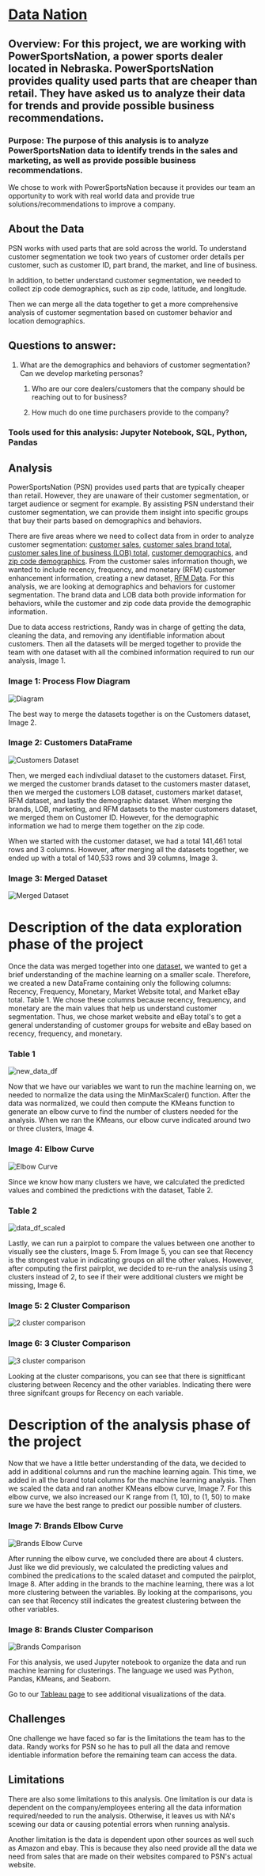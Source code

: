# [Data Nation](https://github.com/ranmacmo/DataNation/blob/759b251978aa83ca9e3669e93ef8aba1c6091acc/PSN_Data_Presentation.pdf)
## Overview: For this project, we are working with PowerSportsNation, a power sports dealer located in Nebraska. PowerSportsNation provides quality used parts that are cheaper than retail. They have asked us to analyze their data for trends and provide possible business recommendations.

### Purpose: The purpose of this analysis is to analyze PowerSportsNation data to identify trends in the sales and marketing, as well as provide possible business recommendations. 

We chose to work with PowerSportsNation because it provides our team an opportunity to work with real world data and provide true solutions/recommendations to improve a company.

## About the Data
PSN works with used parts that are sold across the world. To understand customer segmentation we took two years of customer order details per customer, such as customer ID, part brand, the market, and line of business. 

In addition, to better understand customer segmentation, we needed to collect zip code demographics, such as zip code, latitude, and longitude. 

Then we can merge all the data together to get a more comprehensive analysis of customer segmentation based on customer behavior and location demographics.

## Questions to answer: 
1. What are the demographics and behaviors of customer segmentation? Can we develop marketing personas?

    1. Who are our core dealers/customers that the company should be reaching out to for business?

    1. How much do one time purchasers provide to the company?

### Tools used for this analysis: Jupyter Notebook, SQL, Python, Pandas

## Analysis
PowerSportsNation (PSN) provides used parts that are typically cheaper than retail. However, they are unaware of their customer segmentation, or target audience or segment for example. By assisting PSN understand their customer segmentation, we can provide them insight into specific groups that buy their parts based on demographics and behaviors.

There are five areas where we need to collect data from in order to analyze customer segmentation: [customer sales](https://github.com/ranmacmo/DataNation/blob/a5baac617074644c94c11a038b520eb5c300ef63/data/sales_info.csv), [customer sales brand total](https://github.com/ranmacmo/DataNation/blob/cfd4aa9a765c0e57ea30c35859dccf23be4f0d86/data/Customer_brands.csv), [customer sales line of business (LOB) total](https://github.com/ranmacmo/DataNation/blob/cfd4aa9a765c0e57ea30c35859dccf23be4f0d86/data/Customer_lob.csv), [customer demographics](https://github.com/ranmacmo/DataNation/blob/cfd4aa9a765c0e57ea30c35859dccf23be4f0d86/data/Customers.csv), and [zip code demographics](https://github.com/ranmacmo/DataNation/blob/a5baac617074644c94c11a038b520eb5c300ef63/data/USZip_Info.csv). From the customer sales information though, we wanted to include recency, frequency, and monetary (RFM) customer enhancement information, creating a new dataset, [RFM Data](https://github.com/ranmacmo/DataNation/blob/cfd4aa9a765c0e57ea30c35859dccf23be4f0d86/data/Customer_rfm.csv). For this analysis, we are looking at demographics and behaviors for customer segmentation. The brand data and LOB data both provide information for behaviors, while the customer and zip code data provide the demographic information. 

Due to data access restrictions, Randy was in charge of getting the data, cleaning the data, and removing any identifiable information about customers. Then all the datasets will be merged together to provide the team with one dataset with all the combined information required to run our analysis, Image 1. 

### Image 1: Process Flow Diagram
![Diagram](https://github.com/ranmacmo/DataNation/blob/92ee47321a4fce4a1828bc57ea650bcca0143cd2/images/Process%20Flow.png)

The best way to merge the datasets together is on the Customers dataset, Image 2. 

### Image 2: Customers DataFrame
![Customers Dataset](https://github.com/ranmacmo/DataNation/blob/f3f79096459f30ca11785ff1903a1effcad94f1b/images/customers_df.png)

Then, we merged each indivdiual dataset to the customers dataset. First, we merged the customer brands dataset to the customers master dataset, then we merged the customers LOB dataset, customers market dataset, RFM dataset, and lastly the demographic dataset. When merging the brands, LOB, marketing, and RFM datasets to the master customers dataset, we merged them on Customer ID. However, for the demographic information we had to merge them together on the zip code. 

When we started with the customer dataset, we had a total 141,461 total rows and 3 columns. However, after merging all the datasets together, we ended up with a total of 140,533 rows and 39 columns, Image 3.

### Image 3: Merged Dataset
![Merged Dataset](https://github.com/ranmacmo/DataNation/blob/f3f79096459f30ca11785ff1903a1effcad94f1b/images/merged_data.png)

# Description of the data exploration phase of the project
Once the data was merged together into one [dataset](https://github.com/ranmacmo/DataNation/blob/f4ecc2501f44d0fd0079ed439820d95423f9e387/data/Customer_data_merged.csv), we wanted to get a brief understanding of the machine learning on a smaller scale. Therefore, we created a new DataFrame containing only the following columns: Recency, Frequency, Monetary, Market Website total, and Market eBay total. Table 1. We chose these columns because recency, frequency, and monetary are the main values that help us understand customer segmentation. Thus, we chose market website and eBay total's to get a general understanding of customer groups for website and eBay based on recency, frequency, and monetary.

### Table 1
![new_data_df](https://github.com/ranmacmo/DataNation/blob/6626a307d3add38a77dd2aa0ee3f07e7c882ac21/images/new_data_df.png) 

Now that we have our variables we want to run the machine learning on, we needed to normalize the data using the MinMaxScaler() function. After the data was normalized, we could then compute the KMeans function to generate an elbow curve to find the number of clusters needed for the analysis. When we ran the KMeans, our elbow curve indicated around two or three clusters, Image 4. 

### Image 4: Elbow Curve
![Elbow Curve](https://github.com/ranmacmo/DataNation/blob/6626a307d3add38a77dd2aa0ee3f07e7c882ac21/images/elbow_curve.png)

Since we know how many clusters we have, we calculated the predicted values and combined the predictions with the dataset, Table 2. 

### Table 2
![data_df_scaled](https://github.com/ranmacmo/DataNation/blob/6626a307d3add38a77dd2aa0ee3f07e7c882ac21/images/data_df_scaled.png)

Lastly, we can run a pairplot to compare the values between one another to visually see the clusters, Image 5. From Image 5, you can see that Recency is the strongest value in indicating groups on all the other values. However, after computing the first pairplot, we decided to re-run the analysis using 3 clusters instead of 2, to see if their were additional clusters we might be missing, Image 6. 

### Image 5: 2 Cluster Comparison
![2 cluster comparison](https://github.com/ranmacmo/DataNation/blob/6626a307d3add38a77dd2aa0ee3f07e7c882ac21/images/two_cluster.png)


### Image 6: 3 Cluster Comparison
![3 cluster comparison](https://github.com/ranmacmo/DataNation/blob/6626a307d3add38a77dd2aa0ee3f07e7c882ac21/images/three_cluster.png)

Looking at the cluster comparisons, you can see that there is signitficant clustering between Recency and the other variables. Indicating there were three signifcant groups for Recency on each variable. 

# Description of the analysis phase of the project
Now that we have a little better understanding of the data, we decided to add in additional columns and run the machine learning again. This time, we added in all the brand total columns for the machine learning analysis. Then we scaled the data and ran another KMeans elbow curve, Image 7. For this elbow curve, we also increased our K range from (1, 10), to (1, 50) to make sure we have the best range to predict our possible number of clusters. 

### Image 7: Brands Elbow Curve
![Brands Elbow Curve](https://github.com/ranmacmo/DataNation/blob/6626a307d3add38a77dd2aa0ee3f07e7c882ac21/images/brand_elbow.png)

After running the elbow curve, we concluded there are about 4 clusters. Just like we did previously, we calculated the predicting values and combined the predications to the scaled dataset and computed the pairplot, Image 8. After adding in the brands to the machine learning, there was a lot more clustering between the variables. By looking at the comparisons, you can see that Recency still indicates the greatest clustering between the other variables. 

### Image 8: Brands Cluster Comparison
![Brands Comparison](https://github.com/ranmacmo/DataNation/blob/6626a307d3add38a77dd2aa0ee3f07e7c882ac21/images/brands4.png)

For this analysis, we used Jupyter notebook to organize the data and run machine learning for clusterings. The language we used was Python, Pandas, KMeans, and Seaborn. 

Go to our [Tableau page](https://public.tableau.com/app/profile/randy.machacek/viz/CustomerSegmentation_16747875219150/Dashboard1) to see additional visualizations of the data. 

## Challenges
One challenge we have faced so far is the limitations the team has to the data. Randy works for PSN so he has to pull all the data and remove identiable information before the remaining team can access the data. 

## Limitations
There are also some limitations to this analysis. One limitation is our data is dependent on the company/employees entering all the data information required/needed to run the analysis. Otherwise, it leaves us with NA's scewing our data or causing potential errors when running analysis. 

Another limitation is the data is dependent upon other sources as well such as Amazon and ebay. This is because they also need provide all the data we need from sales that are made on their websites compared to PSN's actual website.